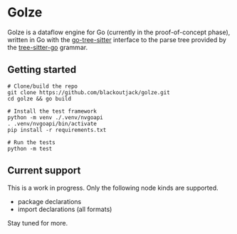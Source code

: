 # Golze

Golze is a dataflow engine for Go (currently in the proof-of-concept phase),
written in Go with the
[go-tree-sitter](https://github.com/tree-sitter/go-tree-sitter)
interface to the parse tree provided by the
[tree-sitter-go](https://github.com/tree-sitter/tree-sitter-go)
grammar.

## Getting started

```
# Clone/build the repo
git clone https://github.com/blackoutjack/golze.git
cd golze && go build

# Install the test framework
python -m venv ./.venv/nvgoapi
. .venv/nvgoapi/bin/activate
pip install -r requirements.txt

# Run the tests
python -m test
```

## Current support

This is a work in progress. Only the following node kinds are supported.
- package declarations
- import declarations (all formats)

Stay tuned for more.
